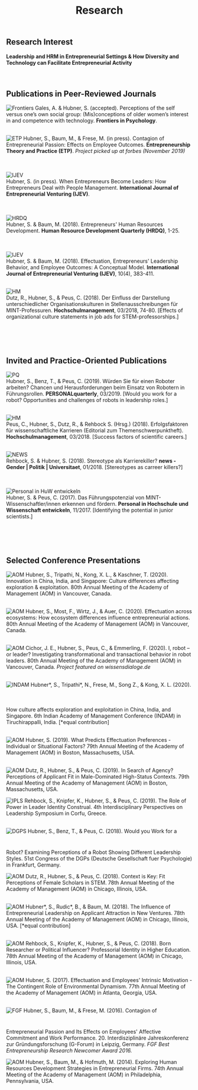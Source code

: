 ﻿---
title: "Research"
bg: purple
color: black
fa-icon: leanpub
---

## Research Interest

**Leadership and HRM in Entrepreneurial Settings & How Diversity and Technology can Facilitate Entrepreneurial Activity**
<br/><br/> <br/>

## Publications in Peer-Reviewed Journals

<img alt="Frontiers" src="./img/Frontiers.jpg" class="pubs"> Gales, A. & Hubner, S. (accepted). Perceptions of the self versus one’s own social group: (Mis)conceptions of older women’s interest in and competence with technology. **Frontiers in Psychology**. <br/> <br/> 

<img alt="ETP" src="./img/ETP.png" class="pubs"> Hubner, S.,  Baum, M., & Frese, M. (in press). Contagion of Entrepreneurial Passion: Effects on Employee Outcomes. **Entrepreneurship Theory and Practice (ETP)**. *Project picked up at forbes (November 2019)* <br/> <br/><br/>

<img alt="IJEV" src="./img/ijev.jpg" class="pubs"> <br/> Hubner, S. (in press). When Entrepreneurs Become Leaders: How Entrepreneurs Deal with People Management. **International Journal of Entrepreneurial Venturing (IJEV)**. <br/> <br/> <br/> 

<img alt="HRDQ" src="./img/hrdq.jpg" class="pubs"> <br/> Hubner, S. & Baum, M. (2018). Entrepreneurs' Human Resources Development. **Human Resource Development Quarterly (HRDQ)**, 1-25. <br/> <br/> <br/>

<img alt="IJEV" src="./img/ijev.jpg" class="pubs"> <br/> Hubner, S. & Baum, M. (2018). Effectuation, Entrepreneurs' Leadership Behavior, and Employee Outcomes: A Conceptual Model. **International Journal of Entrepreneurial Venturing (IJEV)**, 10(4), 383-411. <br/> <br/> 

<img alt="HM" src="./img/HM_Page_1.png" class="pubs"> <br/> Dutz, R., Hubner, S., & Peus, C. (2018). Der Einfluss der Darstellung unterschiedlicher Organisationskulturen in Stellenausschreibungen für MINT-Professuren. **Hochschulmanagement**, 03/2018, 74-80. [Effects of organizational culture statements in job ads for STEM-professorships.] <br/> <br/> <br/> <br/> <br/> 



## Invited and Practice-Oriented Publications 

<img alt="PQ" src="./img/pq-03-2019-491398-1.jpg" class="pubs"> <br/> Hubner, S., Benz, T., & Peus, C. (2019). Würden Sie für einen Roboter arbeiten? Chancen und Herausforderungen beim Einsatz von Robotern in Führungsrollen. **PERSONALquarterly**, 03/2019. [Would you work for a robot? Opportunities and challenges of robots in leadership roles.] <br/> <br/>

<img alt="HM" src="./img/HM_Page_1.png" class="pubs"> <br/> Peus, C., Hubner, S., Dutz, R., & Rehbock S. (Hrsg.) (2018). Erfolgsfaktoren für wissenschaftliche Karrieren (Editorial zum Themenschwerpunktheft). **Hochschulmanagement**, 03/2018. [Success factors of scientific careers.] <br/> <br/>

<img alt="NEWS" src="./img/news.gif" class="pubs"> <br/> Rehbock, S. & Hubner, S. (2018). Stereotype als Karrierekiller? **news - Gender \| Politik \| Universitaet**, 01/2018. [Stereotypes as carreer killers?] <br/> <br/> <br/>

<img alt="Personal in HuW entwickeln" src="./img/Personal in Hoschschule und Wissenschaft entwickeln.png" class="pubs"> <br/> Hubner, S. & Peus, C. (2017). Das Führungspotenzial von MINT-Wissenschaftler/innen erkennen und fördern. **Personal in Hochschule und Wissenschaft entwickeln**, 11/2017. [Identifying the potential in junior scientists.] <br/> <br/> <br/> <br/> <br/> 



## Selected Conference Presentations

<img alt="AOM" src="./img/AOM.png" class="conferences">  Hubner, S., Tripathi, N., Kong, X. L., & Kaschner, T. (2020). Innovation in China, India, and Singapore: Culture differences affecting exploration & exploitation. 80th Annual Meeting of the Academy of Management (AOM) in Vancouver, Canada. <br/>   <br/> 

<img alt="AOM" src="./img/AOM.png" class="conferences">  Hubner, S., Most, F., Wirtz, J., & Auer, C. (2020). Effectuation across ecosystems: How ecosystem differences influence entrepreneurial actions. 80th Annual Meeting of the Academy of Management (AOM) in Vancouver, Canada. <br/>  <br/> 

<img alt="AOM" src="./img/AOM.png" class="conferences">  Cichor, J. E., Hubner, S., Peus, C., & Emmerling, F. (2020). I, robot – or leader? Investigating transformational and transactional behavior in robot leaders. 80th Annual Meeting of the Academy of Management (AOM) in Vancouver, Canada. *Project featured on wissensdialoge.de* <br/> <br/> 

<img alt="INDAM" src="./img/INDAM_logo1.png" class="conferences" style="margin-bottom: 50px"> Hubner\*, S., Tripathi\*, N., Frese, M., Song Z., & Kong, X. L. (2020). How culture affects exploration and exploitation in China, India, and Singapore. 6th Indian Academy of Management Conference (INDAM) in Tiruchirappalli, India. [*equal contribution] <br/>   <br/> 

<img alt="AOM" src="./img/AOM.png" class="conferences">  Hubner, S. (2019). What Predicts Effectuation Preferences - Individual or Situational Factors? 79th Annual Meeting of the Academy of Management (AOM) in Boston, Massachusetts, USA. <br/>   <br/> 

<img alt="AOM" src="./img/AOM.png" class="conferences">  Dutz, R., Hubner, S., & Peus, C. (2019). In Search of Agency? Perceptions of Applicant Fit in Male-Dominated High-Status Contexts. 79th Annual Meeting of the Academy of Management (AOM) in Boston, Massachusetts, USA. <br/> 

<img alt="IPLS" src="./img/ipls.png" class="conferences">  Rehbock, S., Knipfer, K., Hubner, S., & Peus, C. (2019). The Role of Power in Leader Identity Construal. 4th Interdisciplinary Perspectives on Leadership Symposium in Corfu, Greece. <br/> <br/> 

<img alt="DGPS" src="./img/dgps.png" class="conferences"   style="margin-bottom: 40px">  Hubner, S., Benz, T., & Peus, C. (2018). Would you Work for a Robot? Examining Perceptions of a Robot Showing Different Leadership Styles. 51st Congress of the DGPs (Deutsche Gesellschaft fuer Psychologie) in Frankfurt, Germany. <br/> 

<img alt="AOM" src="./img/AOM.png" class="conferences">  Dutz, R., Hubner, S., & Peus, C. (2018). Context is Key: Fit Perceptions of Female Scholars in STEM. 78th Annual Meeting of the Academy of Management (AOM) in Chicago, Illinois, USA. <br/> <br/> 

<img alt="AOM" src="./img/AOM.png" class="conferences">  Hubner\*, S., Rudic\*, B., & Baum, M. (2018). The Influence of Entrepreneurial Leadership on Applicant Attraction in New Ventures. 78th Annual Meeting of the Academy of Management (AOM) in Chicago, Illinois, USA. [*equal contribution] <br/> <br/> 

<img alt="AOM" src="./img/AOM.png" class="conferences">  Rehbock, S., Knipfer, K., Hubner, S., & Peus, C. (2018). Born Researcher or Political Influencer? Professorial Identity in Higher Education. 78th Annual Meeting of the Academy of Management (AOM) in Chicago, Illinois, USA. <br/> <br/> 

<img alt="AOM" src="./img/AOM.png" class="conferences">  Hubner, S. (2017). Effectuation and Employees' Intrinsic Motivation - The Contingent Role of Environmental Dynamism. 77th Annual Meeting of the Academy of Management (AOM) in Atlanta, Georgia, USA. <br/> <br/> 

<img alt="FGF" src="./img/FGF.png" class="conferences" style="margin-bottom: 40px">  Hubner, S.,  Baum, M., & Frese, M. (2016). Contagion of Entrepreneurial Passion and Its Effects on Employees' Affective Commitment and Work Performance. 20. Interdisziplinäre Jahreskonferenz zur Gründungsforschung (G-Forum) in Leipzig, Germany. *FGF Best Entrepreneurship Research Newcomer Award 2016.* <br/> 

<img alt="AOM" src="./img/AOM.png" class="conferences">  Hubner, S., Baum, M., & Hofmuth, M. (2014). Exploring Human Resources Development Strategies in Entrepreneurial Firms. 74th Annual Meeting of the Academy of Management (AOM) in Philadelphia, Pennsylvania, USA. <br/> 

